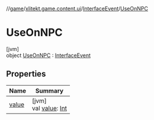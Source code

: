 //[game](../../../../index.md)/[xlitekt.game.content.ui](../../index.md)/[InterfaceEvent](../index.md)/[UseOnNPC](index.md)

# UseOnNPC

[jvm]\
object [UseOnNPC](index.md) : [InterfaceEvent](../index.md)

## Properties

| Name | Summary |
|---|---|
| [value](../value.md) | [jvm]<br>val [value](../value.md): [Int](https://kotlinlang.org/api/latest/jvm/stdlib/kotlin/-int/index.html) |
